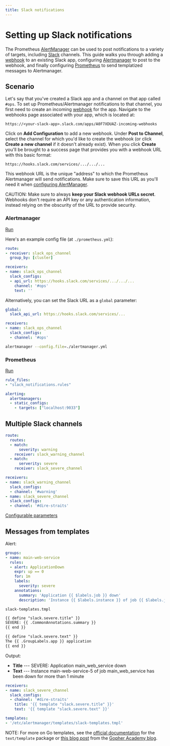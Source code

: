 ```yaml
---
title: Slack notifications
---
```


# Setting up Slack notifications

The Prometheus [AlertManager](../../alerting/overview) can be used to post notifications to a variety of targets, including [Slack](https://slack.com) channels. This guide walks you through adding a [webhook](https://api.slack.com/incoming-webhooks) to an existing Slack app, configuring [Alertmanager](#alertmanager) to post to the webhook, and finally configuring [Prometheus](#prometheus) to send templatized messages to Alertmanager.

## Scenario

Let's say that you've created a Slack app and a channel on that app called `#ops`. To set up Prometheus/Alertmanager notifications to that channel, you first need to create an incoming [webhook](https://api.slack.com/incoming-webhooks) for the app. Navigate to the webhooks page associated with your app, which is located at:

```
https://<your-slack-app>.slack.com/apps/A0F7XDUAZ-incoming-webhooks
```

Click on **Add Configuration** to add a new webhook. Under **Post to Channel**, select the channel for which you'd like to create the webhook (or click **Create a new channel** if it doesn't already exist). When you click **Create** you'll be brought to a success page that provides you with a webhook URL with this basic format:

```
https://hooks.slack.com/services/.../.../...
```

This webhook URL is the unique "address" to which the Prometheus Alertmanager will send notifications. Make sure to save this URL as you'll need it when [configuring AlertManager](#alertmanager).

CAUTION: Make sure to always **keep your Slack webhook URLs secret**. Webhooks don't require an API key or any authentication information, instead relying on the obscurity of the URL to provide security.

### Alertmanager



[Run](/docs/alerting/configuration/)


Here's an example config file (at `./prometheus.yml`):

```yaml
route:
- receiver: slack_ops_channel
  group_by: [cluster]

receivers:
- name: slack_ops_channel
  slack_configs:
  - api_url: https://hooks.slack.com/services/.../.../...
    channel: '#ops'
    text: ''
```

Alternatively, you can set the Slack URL as a `global` parameter:

```yaml
global:
  slack_api_url: https://hooks.slack.com/services/...

receivers:
- name: slack_ops_channel
  slack_configs:
  - channel: '#ops'
```

```bash
alertmanager --config.file=./alertmanager.yml
```


### Prometheus

[Run](/docs/introduction/first_steps)

```yaml
rule_files:
- "slack_notifications.rules"

alerting:
  alertmanagers:
  - static_configs:
    - targets: ["localhost:9033"]
```


## Multiple Slack channels

```yaml
route:
  routes:
  - match:
      severity: warning
    receiver: slack_warning_channel
  - match:
      serverity: severe
    receiver: slack_severe_channel

receivers:
- name: slack_warning_channel
  slack_configs:
  - channel: '#warning'
- name: slack_severe_channel
  slack_configs:
  - channel: '#dire-straits'
```

[Configurable parameters](/docs/alerting/configuration/#<slack_config>)

## Messages from templates



Alert:

```yaml
groups:
- name: main-web-service
  rules:
  - alert: ApplicationDown
    expr: up == 0
    for: 1m
    labels:
      severity: severe
    annotations:
      summary: 'Application {{ $labels.job }} down'
      description: 'Instance {{ $labels.instance }} of job {{ $labels.job }} has been down for more than 1 minute'
```

`slack-templates.tmpl`

```html
{{ define "slack.severe.title" }}
SEVERE: {{ .CommonAnnotations.summary }}
{{ end }}

{{ define "slack.severe.text" }}
The {{ .GroupLabels.app }} application
{{ end }}
```

Output:

* **Title** --- SEVERE: Application main_web_service down
* **Text** --- Instance main-web-service-5 of job main_web_service has been down for more than 1 minute

```yaml
receivers:
- name: slack_severe_channel
  slack_configs:
  - channel: '#dire-straits'
    title: '{{ template "slack.severe.title" }}'
    text: '{{ template "slack.severe.text" }}'

templates:
- '/etc/alertmanager/templates/slack-templates.tmpl'
```

NOTE: For more on Go templates, see the [official documentation](https://golang.org/pkg/text/template/) for the `text/template` package or [this blog post](https://blog.gopheracademy.com/advent-2017/using-go-templates/) from the [Gopher Academy blog](https://blog.gopheracademy.com).
